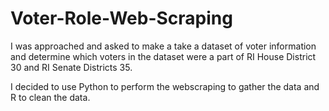 # Voter-Role-Web-Scraping
I was approached and asked to make a take a dataset of voter information and determine which voters in the dataset were a part of RI House District 30 and RI Senate Districts 35.

I decided to use Python to perform the webscraping to gather the data and R to clean the data.
